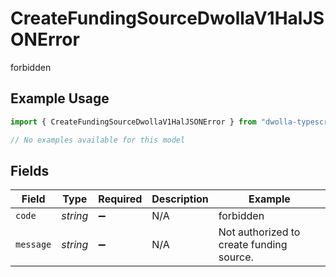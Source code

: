 # CreateFundingSourceDwollaV1HalJSONError

forbidden

## Example Usage

```typescript
import { CreateFundingSourceDwollaV1HalJSONError } from "dwolla-typescript/models/errors";

// No examples available for this model
```

## Fields

| Field                                    | Type                                     | Required                                 | Description                              | Example                                  |
| ---------------------------------------- | ---------------------------------------- | ---------------------------------------- | ---------------------------------------- | ---------------------------------------- |
| `code`                                   | *string*                                 | :heavy_minus_sign:                       | N/A                                      | forbidden                                |
| `message`                                | *string*                                 | :heavy_minus_sign:                       | N/A                                      | Not authorized to create funding source. |